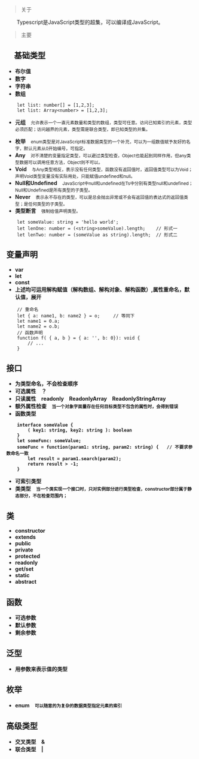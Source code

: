 > 关于

　　Typescript是JavaScript类型的超集，可以编译成JavaScript。
> 主要

## 　基础类型

  *  <b>布尔值</b>
  *  <b>数字</b>
  *  <b>字符串</b>
  *  <b>数组</b>
```
    let list: number[] = [1,2,3];
    let list: Array<number> = [1,2,3];
```

  *  <b>元组</b>　<small>允许表示一个一直元素数量和类型的数组，类型可任意。访问已知索引的元素，类型必须匹配；访问越界的元素，类型需是联合类型，即已知类型的并集。</small>
  <!-- more -->
  *  <b>枚举</b>　<small>enum类型是对JavaScript标准数据类型的一个补充，可以为一组数值赋予友好的名字，默认元素从0开始编号，可指定。</small>
  *  <b>Any</b>　<small>对不清楚的变量指定类型，可以避过类型检查，Object也能起到同样作用，但any类型数据可以调用任意方法，Object则不可以。</small>
  *  <b>Void</b>　<small>与Any类型相反，表示没有任何类型，函数没有返回值时，返回值类型可以为Void；声明Void类型变量没有实际用处，只能赋值undefined和null。</small>
  *  <b>Null和Undefined</b>　<small>JavaScript中null和undefined在Ts中分别有类型null和undefined；Null和Undefined是所有类型的子类型。</small>
  *  <b>Never</b>　<small>表示永不存在的类型，可以是总会抛出异常或不会有返回值的表达式的返回值类型；是任何类型的子类型。</small>
  *  <b>类型断言</b>　<small>强制给值声明类型。</small>
```
    let someValue: string = 'hello world';
    let lenOne: number = (<string>someValue).length;    // 形式一
    let lenTwo: number = (someValue as string).length;  // 形式二
```
##  变量声明
  *  <b>var</b>
  *  <b>let</b>
  *  <b>const</b>
  *  <b>上述均可运用解构赋值（解构数组、解构对象、解构函数）,属性重命名，默认值，展开</b>
```
    // 重命名
    let { a: name1, b: name2 } = o;     // 等同下
    let name1 = 0.a;
    let name2 = o.b;
    // 函数声明
    function f( { a, b } = { a: '', b: 0}): void {
        // ...
    }
```
## 接口
  *  <b>为类型命名，不会检查顺序</b>
  *  <b>可选属性　？</b>
  *  <b>只读属性　readonly　ReadonlyArray<T>　ReadonlyStringArray<T></b>
  *  <b>额外属性检查　<small>当一个对象字面量存在任何目标类型不包含的属性时，会得到错误</small>
  *  <b>函数类型</b>
```
    interface someValue {
        ( key1: string, key2: string ): boolean
    }
    let someFunc: someValue;
    someFunc = function(param1: string, param2: string) {   // 不要求参数命名一致
        let result = param1.search(param2);
        return result > -1;
    }
```
  *  <b>可索引类型</b>
  *  <b>类类型</b>　<small>当一个类实现一个接口时，只对实例部分进行类型检查，constructor部分属于静态部分，不在检查范围内；</small>

## 类
  *  <b>constructor</b>
  *  <b>extends</b>
  *  <b>public</b>
  *  <b>private</b>
  *  <b>protected</b>
  *  <b>readonly</b>
  *  <b>get/set</b>
  *  <b>static</b>
  *  <b>abstract</b>

## 函数
  *  <b>可选参数</b>
  *  <b>默认参数</b>
  *  <b>剩余参数</b>

## 泛型
  *  <b>用参数来表示值的类型</b>

## 枚举
  *  <b>enum</b>　<small>可以随意的为复杂的数据类型指定元素的索引</small>

## 高级类型
  *  <b>交叉类型　&</b>
  *  <b>联合类型　|<b>